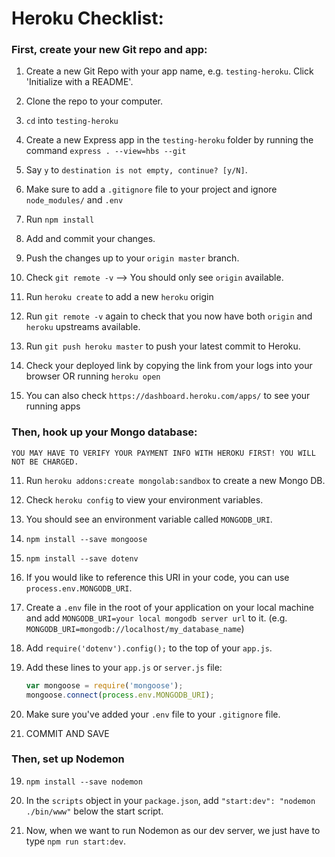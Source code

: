 # Heroku Checklist:

### First, create your new Git repo and app:

1. Create a new Git Repo with your app name, e.g. `testing-heroku`. Click 'Initialize with a README'.

2. Clone the repo to your computer.

3. `cd` into `testing-heroku`

3. Create a new Express app in the `testing-heroku` folder by running the command `express . --view=hbs --git`

4. Say `y` to `destination is not empty, continue? [y/N]`.

4. Make sure to add a `.gitignore` file to your project and ignore `node_modules/` and `.env`

5. Run `npm install`

4. Add and commit your changes.

5. Push the changes up to your `origin master` branch.

6. Check `git remote -v` --> You should only see `origin` available.

7. Run `heroku create` to add a new `heroku` origin

8. Run `git remote -v` again to check that you now have both `origin` and `heroku` upstreams available.

9. Run `git push heroku master` to push your latest commit to Heroku.

10. Check your deployed link by copying the link from your logs into your browser OR running `heroku open`

10. You can also check `https://dashboard.heroku.com/apps/` to see your running apps

### Then, hook up your Mongo database:

```YOU MAY HAVE TO VERIFY YOUR PAYMENT INFO WITH HEROKU FIRST! YOU WILL NOT BE CHARGED.```

11. Run `heroku addons:create mongolab:sandbox` to create a new Mongo DB.

12. Check `heroku config` to view your environment variables.

13. You should see an environment variable called `MONGODB_URI`.

13. `npm install --save mongoose`

14. `npm install --save dotenv`

14. If you would like to reference this URI in your code, you can use `process.env.MONGODB_URI`.

15. Create a `.env` file in the root of your application on your local machine and add `MONGODB_URI=your local mongodb server url` to it. (e.g. `MONGODB_URI=mongodb://localhost/my_database_name`)

16. Add `require('dotenv').config();` to the top of your `app.js`.

17. Add these lines to your `app.js` or `server.js` file: 

	```javascript
	var mongoose = require('mongoose');
	mongoose.connect(process.env.MONGODB_URI); 
	```

16. Make sure you've added your `.env` file to your `.gitignore` file.

18. COMMIT AND SAVE

### Then, set up Nodemon

19. `npm install --save nodemon`

20. In the `scripts` object in your `package.json`, add `"start:dev": "nodemon ./bin/www"` below the start script.

21. Now, when we want to run Nodemon as our dev server, we just have to type `npm run start:dev`.
